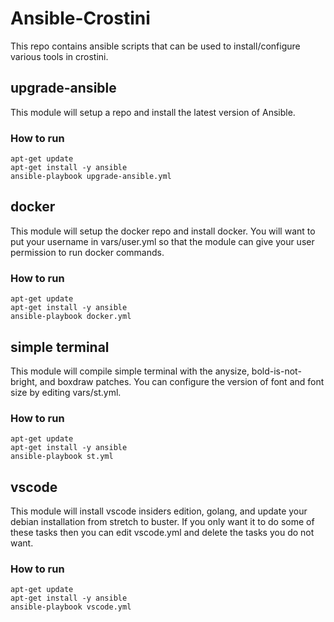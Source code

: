 # Ansible-Crostini

This repo contains ansible scripts that can be used to install/configure 
various tools in crostini.

## upgrade-ansible

This module will setup a repo and install the latest version of Ansible.

### How to run

```
apt-get update
apt-get install -y ansible
ansible-playbook upgrade-ansible.yml
```

## docker

This module will setup the docker repo and install docker. You will want to put your username in vars/user.yml so that the module can give your user permission to run docker commands.

### How to run

```
apt-get update
apt-get install -y ansible
ansible-playbook docker.yml
```


## simple terminal

This module will compile simple terminal with the anysize, bold-is-not-bright,
and boxdraw patches. You can configure the version of font and font size by editing
vars/st.yml.

### How to run

```
apt-get update
apt-get install -y ansible
ansible-playbook st.yml
```

## vscode

This module will install vscode insiders edition, golang, and update your
debian installation from stretch to buster. If you only want it to do some of
these tasks then you can edit vscode.yml and delete the tasks you do not want.

### How to run

```
apt-get update
apt-get install -y ansible
ansible-playbook vscode.yml
```
